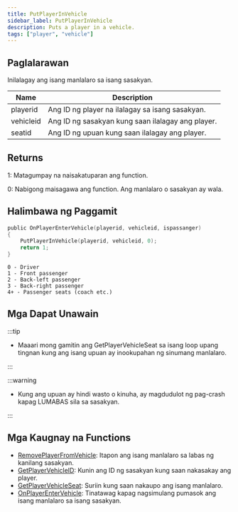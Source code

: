 ```yaml
---
title: PutPlayerInVehicle
sidebar_label: PutPlayerInVehicle
description: Puts a player in a vehicle.
tags: ["player", "vehicle"]
---
```


## Paglalarawan

Inilalagay ang isang manlalaro sa isang sasakyan.

| Name      | Description                                       |
| --------- | ------------------------------------------------- |
| playerid  | Ang ID ng player na ilalagay sa isang sasakyan.   |
| vehicleid | Ang ID ng sasakyan kung saan ilalagay ang player. |
| seatid    | Ang ID ng upuan kung saan ilalagay ang player.    |

## Returns

1: Matagumpay na naisakatuparan ang function.

0: Nabigong maisagawa ang function. Ang manlalaro o sasakyan ay wala.

## Halimbawa ng Paggamit

```c
public OnPlayerEnterVehicle(playerid, vehicleid, ispassanger)
{
    PutPlayerInVehicle(playerid, vehicleid, 0);
    return 1;
}
```

```
0 - Driver
1 - Front passenger
2 - Back-left passenger
3 - Back-right passenger
4+ - Passenger seats (coach etc.)
```

## Mga Dapat Unawain

:::tip

- Maaari mong gamitin ang GetPlayerVehicleSeat sa isang loop upang tingnan kung ang isang upuan ay inookupahan ng sinumang manlalaro.

:::

:::warning

- Kung ang upuan ay hindi wasto o kinuha, ay magdudulot ng pag-crash kapag LUMABAS sila sa sasakyan.

:::

## Mga Kaugnay na Functions

- [RemovePlayerFromVehicle](RemovePlayerFromVehicle): Itapon ang isang manlalaro sa labas ng kanilang sasakyan.
- [GetPlayerVehicleID](GetPlayerVehicleID): Kunin ang ID ng sasakyan kung saan nakasakay ang player.
- [GetPlayerVehicleSeat](GetPlayerVehicleSeat): Suriin kung saan nakaupo ang isang manlalaro.
- [OnPlayerEnterVehicle](../callbacks/OnPlayerEnterVehicle): Tinatawag kapag nagsimulang pumasok ang isang manlalaro sa isang sasakyan.
